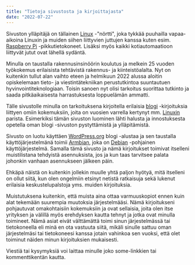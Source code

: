 ```yaml
---
title: "Tietoja sivustosta ja kirjoittajasta"
date: "2022-07-22"
---
```


Sivuston ylläpitäjä on tällainen [Linux](https://en.wikipedia.org/wiki/Linux) -"nörtti", joka tykkää puuhailla vapaa-aikoina Linuxin ja muiden siihen liittyvien juttujen kanssa kuten esim. [Raspberry Pi](https://www.raspberrypi.org/) -pikkutietokoneet. Lisäksi myös kaikki kotiautomaatioon liittyvät jutut ovat lähellä sydäntä.

Minulla on taustalla rakennusinsinöörin koulutus ja melkein 25 vuoden työkokemus erilaisista tehtävistä rakennus- ja kiinteistöalalta. Nyt on kuitenkin tullut alan vaihto eteen ja helmikuun 2022 alussa aloitin opiskelemaan tieto- ja viestintätekniikan perustutkintoa suuntautuen hyvinvointiteknologiaan. Toisin sanoen nyt olisi tarkoitus suorittaa tutkinto ja saada pitkäaikaisesta harrastuksesta loppuelämän ammatti.

Tälle sivustolle minulla on tarkoituksena kirjoitella erilaisia [blogi](/posts/) -kirjoituksia liittyen omiin kokemuksiin, joita on vuosien varrella kertynyt mm. [Linuxin](https://en.wikipedia.org/wiki/Linux) parista. Esimerkiksi tämän sivuston luominen lähti halusta ja innostuksesta opetella oman blogi -sivuston pystyttämistä ja ylläpitämistä.

Sivusto on luotu käyttäen [WordPress.org](https://wordpress.org/) blogi -alustaa ja sen taustalla käyttöjärjestelmänä toimii [Armbian](https://www.armbian.com/), joka on [Debian](https://www.debian.org/) -pohjainen käyttöjärjestelmä. Samalla tämä sivusto ja nämä kirjoitukset toimivat itselleni muistilistana tehdyistä asennuksista, jos ja kun taas tarvitsee palata johonkin vanhaan asennukseen jälkeen päin.

Ehkäpä näistä on kuitenkin jollekin muulle yhtä paljon hyötyä, mitä itselleni on ollut siitä, kun olen ongelmiin etsinyt netistä ratkaisuja sekä lukenut erilaisia keskustelupalstoja yms. muiden kirjoituksia.

Muistutuksena kuitenkin, että muista aina ottaa varmuuskopiot ennen kuin alat tekemään suurempia muutoksia järjestelmääsi. Nämä kirjoitukseni pohjautuvat omakohtaisiin kokemuksiin ja ovat sellaisia, joita olen itse yrityksen ja välillä myös erehdyksen kautta tehnyt ja jotka ovat minulla toimineet. Nämä asiat eivät välttämättä toimi sinun järjestelmässä tai tietokoneella eli minä en ota vastuuta siitä, mikäli sinulle sattuu oman järjestelmäsi tai tietokoneesi kanssa jotain vahinkoa sen vuoksi, että olet toiminut näiden minun kirjoituksien mukaisesti.

Viestiä tai kysymyksiä voi laittaa minulle joko some-linkkien tai kommenttikentän kautta.
